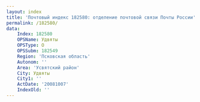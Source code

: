 ```yaml
---
layout: index
title: 'Почтовый индекс 182580: отделение почтовой связи Почты России'
permalink: /182580/
data:
    Index: 182580
    OPSName: Удвяты
    OPSType: О
    OPSSubm: 182549
    Region: 'Псковская область'
    Autonom: ''
    Area: 'Усвятский район'
    City: Удвяты
    City1: ''
    ActDate: '20081007'
    IndexOld: ''
---
```

